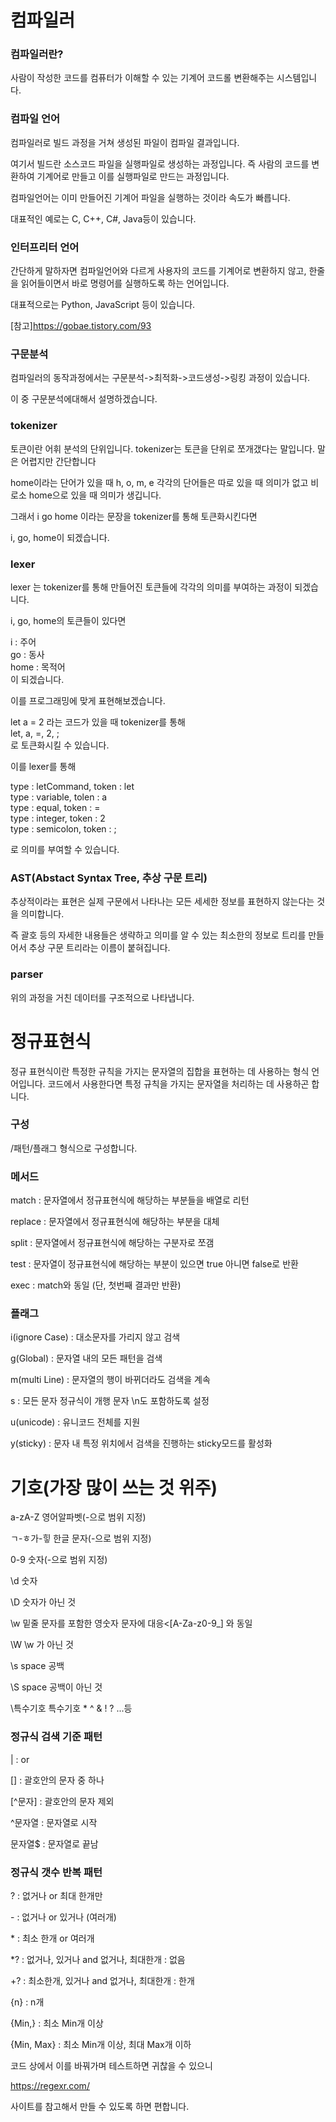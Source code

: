 # 컴파일러

### 컴파일러란?

사람이 작성한 코드를 컴퓨터가 이해할 수 있는 기계어 코드롤 변환해주는 시스템입니다.

### 컴파일 언어

컴파일러로 빌드 과정을 거쳐 생성된 파일이 컴파일 결과입니다.

여기서 빌드란 소스코드 파일을 실행파일로 생성하는 과정입니다.
즉 사람의 코드를 변환하여 기계어로 만들고 이를 실행파일로 만드는 과정입니다.

컴파일언어는 이미 만들어진 기계어 파일을 실행하는 것이라 속도가 빠릅니다.

대표적인 예로는 C, C++, C#, Java등이 있습니다.

### 인터프리터 언어

간단하게 말하자면 컴파일언어와 다르게 사용자의 코드를 기계어로 변환하지 않고, 한줄을 읽어들이면서 바로 명령어를 실행하도록 하는 언어입니다.

대표적으로는 Python, JavaScript 등이 있습니다.

[참고]https://gobae.tistory.com/93

### 구문분석

컴파일러의 동작과정에서는 구문분석->최적화->코드생성->링킹 과정이 있습니다.

이 중 구문분석에대해서 설명하겠습니다.

### tokenizer

토큰이란 어휘 분석의 단위입니다. tokenizer는 토큰을 단위로 쪼개갰다는 말입니다. 말은 어렵지만 간단합니다

home이라는 단어가 있을 때 h, o, m, e 각각의 단어들은 따로 있을 때 의미가 없고 비로소 home으로 있을 때 의미가 생깁니다.

그래서 i go home 이라는 문장을 tokenizer를 통해 토큰화시킨다면

i, go, home이 되겠습니다.

### lexer

lexer 는 tokenizer를 통해 만들어진 토큰들에 각각의 의미를 부여하는 과정이 되겠습니다.

i, go, home의 토큰들이 있다면

i : 주어<br>
go : 동사<br>
home : 목적어<br>
이 되겠습니다.

이를 프로그래밍에 맞게 표현해보겠습니다.

let a = 2 라는 코드가 있을 때
tokenizer를 통해 <br>let, a, =, 2, ; <br>로 토큰화시킬 수 있습니다.

이를 lexer를 통해

type : letCommand, token : let<br>
type : variable, tolen : a<br>
type : equal, token : =<br>
type : integer, token : 2<br>
type : semicolon, token : ;<br>

로 의미를 부여할 수 있습니다.

### AST(Abstact Syntax Tree, 추상 구문 트리)

추상적이라는 표현은 실제 구문에서 나타나는 모든 세세한 정보를 표현하지 않는다는 것을 의미합니다.

즉 괄호 등의 자세한 내용들은 생략하고 의미를 알 수 있는 최소한의 정보로 트리를 만들어서 추상 구문 트리라는 이름이 붙혀집니다.

### parser

위의 과정을 거친 데이터를 구조적으로 나타냅니다.

# 정규표현식

정규 표현식이란 특정한 규칙을 가지는 문자열의 집합을 표현하는 데 사용하는 형식 언어입니다. 코드에서 사용한다면 특정 규칙을 가지는 문자열을 처리하는 데 사용하곤 합니다.

### 구성

/패턴/플래그 형식으로 구성합니다.

### 메서드

match : 문자열에서 정규표현식에 해당하는 부분들을 배열로 리턴<br>

replace : 문자열에서 정규표현식에 해당하는 부분을 대체<br>

split : 문자열에서 정규표현식에 해당하는 구분자로 쪼갬<br>

test : 문자열이 정규표현식에 해당하는 부분이 있으면 true 아니면 false로 반환<br>

exec : match와 동일 (단, 첫번째 결과만 반환)

### 플래그

i(ignore Case) : 대소문자를 가리지 않고 검색<br>

g(Global) : 문자열 내의 모든 패턴을 검색<br>

m(multi Line) : 문자열의 행이 바뀌더라도 검색을 계속<br>

s : 모든 문자 정규식이 개행 문자 \n도 포함하도록 설정<br>

u(unicode) : 유니코드 전체를 지원<br>

y(sticky) : 문자 내 특정 위치에서 검색을 진행하는 sticky모드를 활성화<br>

# 기호(가장 많이 쓰는 것 위주)

a-zA-Z 영어알파벳(-으로 범위 지정)<br>

ㄱ-ㅎ가-힣 한글 문자(-으로 범위 지정)<br>

0-9 숫자(-으로 범위 지정)<br>

\d 숫자<br>

\D 숫자가 아닌 것<br>

\w 밑줄 문자를 포함한 영숫자 문자에 대응<[A-Za-z0-9_] 와 동일<br>

\W \w 가 아닌 것<br>

\s space 공백<br>

\S space 공백이 아닌 것<br>

\특수기호 특수기호 \* \^ \& \! \? ...등

### 정규식 검색 기준 패턴

| : or

[] : 괄호안의 문자 중 하나

[^문자] : 괄호안의 문자 제외

^문자열 : 문자열로 시작

문자열$ : 문자열로 끝남

### 정규식 갯수 반복 패턴

? : 없거나 or 최대 한개만

\- : 없거나 or 있거나 (여러개)

\* : 최소 한개 or 여러개

\*? : 없거나, 있거나 and 없거나, 최대한개 : 없음

+? : 최소한개, 있거나 and 없거나, 최대한개 : 한개

{n} : n개

{Min,} : 최소 Min개 이상

{Min, Max} : 최소 Min개 이상, 최대 Max개 이하

코드 상에서 이를 바꿔가며 테스트하면 귀찮을 수 있으니

https://regexr.com/

사이트를 참고해서 만들 수 있도록 하면 편합니다.

